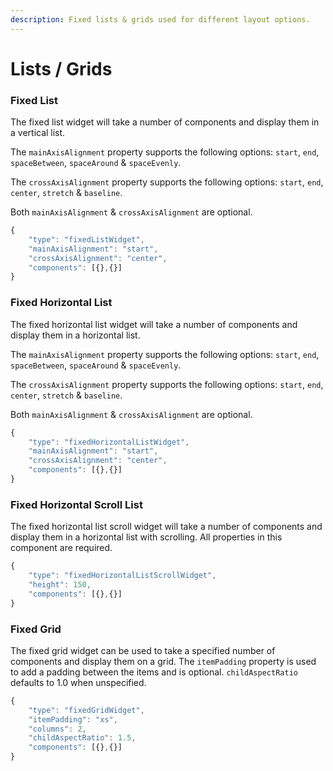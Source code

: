 ```yaml
---
description: Fixed lists & grids used for different layout options.
---
```


# Lists / Grids

### Fixed List

The fixed list widget will take a number of components and display them in a vertical list.

The `mainAxisAlignment` property supports the following options: `start`, `end`, `spaceBetween`, `spaceAround` & `spaceEvenly`.

The `crossAxisAlignment` property supports the following options: `start`, `end`, `center`, `stretch` & `baseline`.

Both `mainAxisAlignment` & `crossAxisAlignment` are optional.

```javascript
{
	"type": "fixedListWidget",
	"mainAxisAlignment": "start",
	"crossAxisAlignment": "center",
	"components": [{},{}]
}
```

### Fixed Horizontal List

The fixed horizontal list widget will take a number of components and display them in a horizontal list.

The `mainAxisAlignment` property supports the following options: `start`, `end`, `spaceBetween`, `spaceAround` & `spaceEvenly`.

The `crossAxisAlignment` property supports the following options: `start`, `end`, `center`, `stretch` & `baseline`.

Both `mainAxisAlignment` & `crossAxisAlignment` are optional.

```javascript
{
	"type": "fixedHorizontalListWidget",
	"mainAxisAlignment": "start",
	"crossAxisAlignment": "center",
	"components": [{},{}]
}
```

### Fixed Horizontal Scroll List

The fixed horizontal list scroll widget will take a number of components and display them in a horizontal list with scrolling. All properties in this component are required.

```javascript
{
	"type": "fixedHorizontalListScrollWidget",
	"height": 150,
	"components": [{},{}]
}
```

### Fixed Grid

The fixed grid widget can be used to take a specified number of components and display them on a grid. The `itemPadding` property is used to add a padding between the items and is optional. `childAspectRatio` defaults to 1.0 when unspecified.

```javascript
{
	"type": "fixedGridWidget",
	"itemPadding": "xs",
	"columns": 2,
	"childAspectRatio": 1.5,
	"components": [{},{}]
}
```
